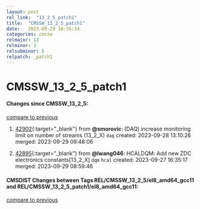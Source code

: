```yaml
---
layout: post
rel_link:  "13_2_5_patch1"
title:  "CMSSW_13_2_5_patch1"
date:   2023-09-29 10:35:34
categories: cmssw
relmajor: 13
relminor: 2
relsubminor: 5
relpatch: _patch1
---
```


# CMSSW_13_2_5_patch1
#### Changes since CMSSW_13_2_5:
[compare to previous](https://github.com/cms-sw/cmssw/compare/CMSSW_13_2_5...CMSSW_13_2_5_patch1)



1. [42902](http://github.com/cms-sw/cmssw/pull/42902){:target="_blank"}  from **@smorovic**:  (DAQ) increase monitoring limit on number of streams (13_2_X) `daq` created: 2023-09-28 13:10:26 merged: 2023-09-29 09:48:06

2. [42895](http://github.com/cms-sw/cmssw/pull/42895){:target="_blank"}  from **@lwang046**: HCALDQM: Add new ZDC electronics constants[13_2_X] `dqm` `hcal` created: 2023-09-27 16:35:17 merged: 2023-09-29 08:59:46

#### CMSDIST Changes between Tags REL/CMSSW_13_2_5/el8_amd64_gcc11 and REL/CMSSW_13_2_5_patch1/el8_amd64_gcc11:
[compare to previous](https://github.com/cms-sw/cmsdist/compare/REL/CMSSW_13_2_5/el8_amd64_gcc11...REL/CMSSW_13_2_5_patch1/el8_amd64_gcc11)



